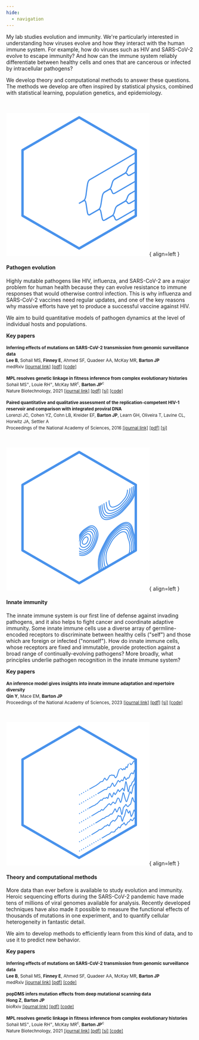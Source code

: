 ```yaml
---
hide:
  - navigation
---
```


My lab studies evolution and immunity. We're particularly interested in understanding how viruses evolve and how they interact with the human immune system. For example, how do viruses such as HIV and SARS-CoV-2 evolve to escape immunity? And how can the immune system reliably differentiate between healthy cells and ones that are cancerous or infected by intracellular pathogens? 

We develop theory and computational methods to answer these questions. The methods we develop are often inspired by statistical physics, combined with statistical learning, population genetics, and epidemiology.

<br>

![Evolution](assets/img/research/evolution.svg){ align=left }

#### Pathogen evolution

Highly mutable pathogens like HIV, influenza, and SARS-CoV-2 are a major problem for human health because they can evolve resistance to immune responses that would otherwise control infection. This is why influenza and SARS-CoV-2 vaccines need regular updates, and one of the key reasons why massive efforts have yet to produce a successful vaccine against HIV.

We aim to build quantitative models of pathogen dynamics at the level of individual hosts and populations.

**Key papers**

<small><b>Inferring effects of mutations on SARS-CoV-2 transmission from genomic surveillance data</b><br><b>Lee B</b>, Sohail MS, <b>Finney E</b>, Ahmed SF, Quadeer AA, McKay MR, <b>Barton JP</b><br>medRxiv [[journal link]](https://doi.org/10.1101/2021.12.31.21268591) [[pdf]](assets/pdf/papers/lee-sc2-transmission.pdf) [[code]](https://github.com/bartonlab/paper-SARS-CoV-2-inference)</small>

<small><b>MPL resolves genetic linkage in fitness inference from complex evolutionary histories</b><br>Sohail MS<sup>=</sup>, Louie RH<sup>=</sup>, McKay MR<sup>c</sup>, <b>Barton JP</b><sup>c</sup><br>Nature Biotechnology, 2021 [[journal link]](https://doi.org/10.1038/s41587-020-0737-3) [[pdf]](assets/pdf/papers/sohail-mpl.pdf) [[si]](assets/pdf/papers/sohail-mpl-si.pdf) [[code]](https://github.com/bartonlab/paper-MPL-inference)</small>

<small><b>Paired quantitative and qualitative assessment of the replication-competent HIV-1 reservoir and comparison with integrated proviral DNA</b><br>Lorenzi JC, Cohen YZ, Cohn LB, Kreider EF, <b>Barton JP</b>, Learn GH, Oliveira T, Lavine CL, Horwitz JA, Settler A<br>Proceedings of the National Academy of Sciences, 2016 [[journal link]](https://doi.org/10.1073/pnas.1617789113) [[pdf]](assets/pdf/papers/lorenzi-qqvoa.pdf) [[si]](assets/pdf/papers/lorenzi-qqvoa-si.pdf)</small>

<br>


![Immunity](assets/img/research/immunity.svg){ align=left }

#### Innate immunity

The innate immune system is our first line of defense against invading pathogens, and it also helps to fight cancer and coordinate adaptive immunity. Some innate immune cells use a diverse array of germline-encoded receptors to discriminate between healthy cells ("self") and those which are foreign or infected ("nonself"). How do innate immune cells, whose receptors are fixed and immutable, provide protection against a broad range of continually-evolving pathogens? More broadly, what principles underlie pathogen recognition in the innate immune system?

**Key papers**

<small>**An inference model gives insights into innate immune adaptation and repertoire diversity**<br>**Qin Y**, Mace EM, **Barton JP**<br>Proceedings of the National Academy of Sciences, 2023 [[journal link]](https://doi.org/10.1073/pnas.2305859120) [[pdf]](assets/pdf/papers/qin-innate.pdf) [[si]](assets/pdf/papers/qin-innate-si.pdf) [[code]](https://github.com/bartonlab/paper-innate-immune-adaptation)</small>

<br>


![Inference](assets/img/research/inference.svg){ align=left }

#### Theory and computational methods

More data than ever before is available to study evolution and immunity. Heroic sequencing efforts during the SARS-CoV-2 pandemic have made tens of millions of viral genomes available for analysis. Recently developed techniques have also made it possible to measure the functional effects of thousands of mutations in one experiment, and to quantify cellular heterogeneity in fantastic detail.

We aim to develop methods to efficiently learn from this kind of data, and to use it to predict new behavior.

**Key papers**

<small><b>Inferring effects of mutations on SARS-CoV-2 transmission from genomic surveillance data</b><br><b>Lee B</b>, Sohail MS, <b>Finney E</b>, Ahmed SF, Quadeer AA, McKay MR, <b>Barton JP</b><br>medRxiv [[journal link]](https://doi.org/10.1101/2021.12.31.21268591) [[pdf]](assets/pdf/papers/lee-sc2-transmission.pdf) [[code]](https://github.com/bartonlab/paper-SARS-CoV-2-inference)</small>

<small><b>popDMS infers mutation effects from deep mutational scanning data</b><br><b>Hong Z</b>, <b>Barton JP</b><br>bioRxiv [[journal link]](https://www.biorxiv.org/content/10.1101/2024.01.29.577759) [[pdf]](assets/pdf/papers/hong-popdms.pdf) [[code]](https://github.com/bartonlab/paper-DMS-inference)</small>

<small><b>MPL resolves genetic linkage in fitness inference from complex evolutionary histories</b><br>Sohail MS<sup>=</sup>, Louie RH<sup>=</sup>, McKay MR<sup>c</sup>, <b>Barton JP</b><sup>c</sup><br>Nature Biotechnology, 2021 [[journal link]](https://doi.org/10.1038/s41587-020-0737-3) [[pdf]](assets/pdf/papers/sohail-mpl.pdf) [[si]](assets/pdf/papers/sohail-mpl-si.pdf) [[code]](https://github.com/bartonlab/paper-MPL-inference)</small>